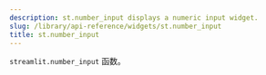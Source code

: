 ```yaml
---
description: st.number_input displays a numeric input widget.
slug: /library/api-reference/widgets/st.number_input
title: st.number_input
---
```


`streamlit.number_input` 函数。